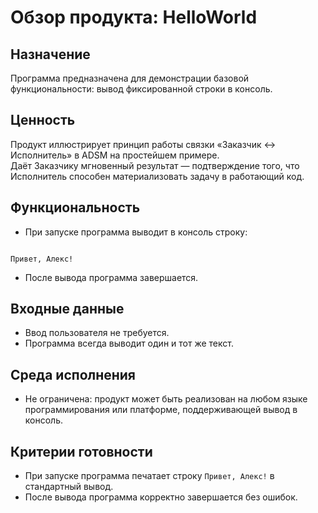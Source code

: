 # Обзор продукта: HelloWorld

## Назначение

Программа предназначена для демонстрации базовой функциональности: вывод фиксированной строки в консоль.

## Ценность

Продукт иллюстрирует принцип работы связки «Заказчик ↔ Исполнитель» в ADSM на простейшем примере.  
Даёт Заказчику мгновенный результат — подтверждение того, что Исполнитель способен материализовать задачу в работающий код.

## Функциональность

- При запуске программа выводит в консоль строку:

```

Привет, Алекс!

```

- После вывода программа завершается.

## Входные данные

- Ввод пользователя не требуется.
- Программа всегда выводит один и тот же текст.

## Среда исполнения

- Не ограничена: продукт может быть реализован на любом языке программирования или платформе, поддерживающей вывод в консоль.

## Критерии готовности

- При запуске программа печатает строку `Привет, Алекс!` в стандартный вывод.
- После вывода программа корректно завершается без ошибок.
